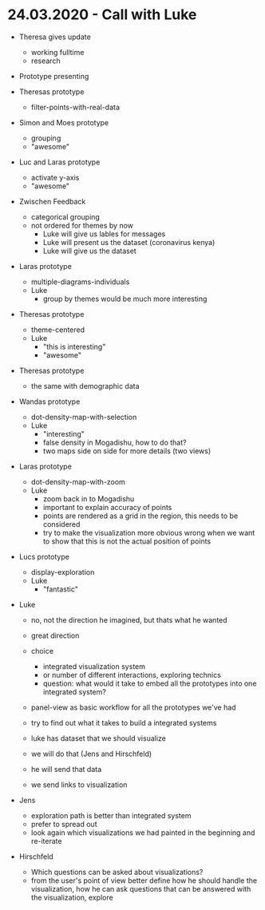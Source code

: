 # 24.03.2020 - Call with Luke

- Theresa gives update
    - working fulltime
    - research

- Prototype presenting
- Theresas prototype
    - filter-points-with-real-data
    
- Simon and Moes prototype
    - grouping
    - "awesome"
- Luc and Laras prototype
    - activate y-axis
    - "awesome"

- Zwischen Feedback
    - categorical grouping
    - not ordered for themes by now
        - Luke will give us lables for messages
        - Luke will present us the dataset (coronavirus kenya)
        - Luke will give us the dataset

- Laras prototype
    - multiple-diagrams-individuals
    - Luke
        - group by themes would be much more interesting
        
- Theresas prototype
    - theme-centered
    - Luke
        - "this is interesting"
        - "awesome"
        
- Theresas prototype
    - the same with demographic data

- Wandas prototype
    - dot-density-map-with-selection
    - Luke
        - "interesting"
        - false density in Mogadishu, how to do that?
        - two maps side on side for more details (two views)

- Laras prototype
    - dot-density-map-with-zoom
    - Luke
        - zoom back in to Mogadishu
        - important to explain accuracy of points
        - points are rendered as a grid in the region, this needs to be considered
        - try to make the visualization more obvious wrong when we want to show that this is not the actual position of points

- Lucs prototype
    - display-exploration
    - Luke
        - "fantastic"

- Luke
    - no, not the direction he imagined, but thats what he wanted
    - great direction
    - choice
        - integrated visualization system
        - or number of different interactions, exploring technics
        - question: what would it take to embed all the prototypes into one integrated system?
    - panel-view as basic workflow for all the prototypes we've had
    - try to find out what it takes to build a integrated systems

    - luke has dataset that we should visualize
    - we will do that (Jens and Hirschfeld)
    - he will send that data
    - we send links to visualization

- Jens
    - exploration path is better than integrated system
    - prefer to spread out
    - look again which visualizations we had painted in the beginning and re-iterate

- Hirschfeld
    - Which questions can be asked about visualizations?
    - from the user's point of view better define how he should handle the visualization, how he can ask questions that can be answered with the visualization, explore